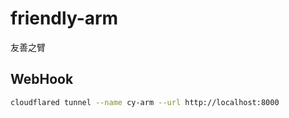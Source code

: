 # friendly-arm
友善之臂

## WebHook

```bash
cloudflared tunnel --name cy-arm --url http://localhost:8000
```
